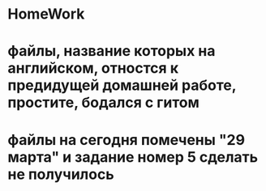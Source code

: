 # HomeWork
# файлы, название которых на английском, отностся к предидущей домашней работе, простите, бодался с гитом
# файлы на сегодня помечены "29 марта" и задание номер 5 сделать не получилось
